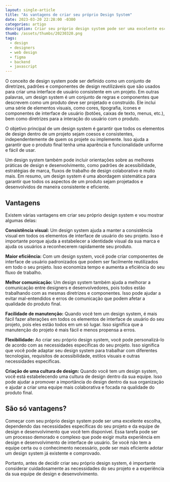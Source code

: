 ```yaml
---
layout: single-article
title: "As vantagens de criar seu próprio Design System"
date: 2023-03-20 22:28:00 -0300
categories: artigo
description: Criar seu próprio design system pode ser uma excelente escolha, dependendo das necessidades específicas do seu projeto e da equipe de design e desenvolvimento que você tem disponível.
thumb: /assets/thumbs/20230320.png
tags:
  - design
  - designers
  - web design
  - figma
  - backend
  - javascript
---
```


O conceito de design system pode ser definido como um conjunto de diretrizes, padrões e componentes de design reutilizáveis que são usados para criar uma interface de usuário consistente em um projeto. Em outras palavras, um design system é um conjunto de regras e componentes que descrevem como um produto deve ser projetado e construído. Ele inclui uma série de elementos visuais, como cores, tipografia, ícones e componentes de interface de usuário (botões, caixas de texto, menus, etc.), bem como diretrizes para a interação do usuário com o produto.

O objetivo principal de um design system é garantir que todos os elementos de design dentro de um projeto sejam coesos e consistentes, independentemente de quem os projete ou implemente. Isso ajuda a garantir que o produto final tenha uma aparência e funcionalidade uniforme e fácil de usar.

Um design system também pode incluir orientações sobre as melhores práticas de design e desenvolvimento, como padrões de acessibilidade, estratégias de marca, fluxos de trabalho de design colaborativo e muito mais. Em resumo, um design system é uma abordagem sistemática para garantir que todos os aspectos de um produto sejam projetados e desenvolvidos de maneira consistente e eficiente.

## Vantagens

Existem várias vantagens em criar seu próprio design system e vou mostrar algumas delas:

**Consistência visual:** Um design system ajuda a manter a consistência visual em todos os elementos de interface de usuário do seu projeto. Isso é importante porque ajuda a estabelecer a identidade visual da sua marca e ajuda os usuários a reconhecerem rapidamente seu produto.

**Maior eficiência:** Com um design system, você pode criar componentes de interface de usuário padronizados que podem ser facilmente reutilizados em todo o seu projeto. Isso economiza tempo e aumenta a eficiência do seu fluxo de trabalho.

**Melhor comunicação:** Um design system também ajuda a melhorar a comunicação entre designers e desenvolvedores, pois todos estão trabalhando com as mesmas diretrizes e componentes. Isso pode ajudar a evitar mal-entendidos e erros de comunicação que podem afetar a qualidade do produto final.

**Facilidade de manutenção:** Quando você tem um design system, é mais fácil fazer alterações em todos os elementos de interface de usuário do seu projeto, pois eles estão todos em um só lugar. Isso significa que a manutenção do projeto é mais fácil e menos propensa a erros.

**Flexibilidade:** Ao criar seu próprio design system, você pode personalizá-lo de acordo com as necessidades específicas do seu projeto. Isso significa que você pode adaptar seu design system para trabalhar com diferentes tecnologias, requisitos de acessibilidade, estilos visuais e outras necessidades específicas.

**Criação de uma cultura de design:** Quando você tem um design system, você está estabelecendo uma cultura de design dentro da sua equipe. Isso pode ajudar a promover a importância do design dentro da sua organização e ajudar a criar uma equipe mais colaborativa e focada na qualidade do produto final.

## São só vantagens?

Começar com seu próprio design system pode ser uma excelente escolha, dependendo das necessidades específicas do seu projeto e da equipe de design e desenvolvimento que você tem disponível. Essa tarefa pode ser um processo demorado e complexo que pode exigir muita experiência em design e desenvolvimento de interface de usuário. Se você não tem a equipe certa ou o conhecimento necessário, pode ser mais eficiente adotar um design system já existente e comprovado.

Portanto, antes de decidir criar seu próprio design system, é importante considerar cuidadosamente as necessidades do seu projeto e a experiência da sua equipe de design e desenvolvimento.
